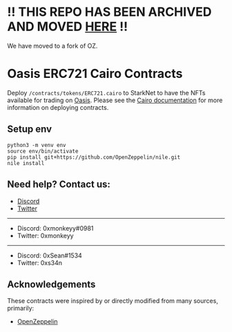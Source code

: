 # ‼️ THIS REPO HAS BEEN ARCHIVED AND MOVED [HERE](https://github.com/playoasis/cairo-contracts/tree/main/openzeppelin/token/erc721) ‼️

We have moved to a fork of OZ.

# Oasis ERC721 Cairo Contracts

Deploy `/contracts/tokens/ERC721.cairo` to StarkNet to have the NFTs available for trading on [Oasis](https://playoasis.xyz/). Please see the [Cairo documentation](https://www.cairo-lang.org/docs/) for more information on deploying contracts.

## Setup env

```
python3 -m venv env
source env/bin/activate
pip install git+https://github.com/OpenZeppelin/nile.git
nile install
```

## Need help? Contact us:

- [Discord](https://discord.gg/aR2U7KtbgD)
- [Twitter](https://twitter.com/playoasisXYZ)

---

- Discord: 0xmonkeyy#0981
- Twitter: 0xmonkeyy

---

- Discord: 0xSean#1534
- Twitter: 0xs34n


## Acknowledgements

These contracts were inspired by or directly modified from many sources, primarily:

- [OpenZeppelin](https://github.com/OpenZeppelin/cairo-contracts)

